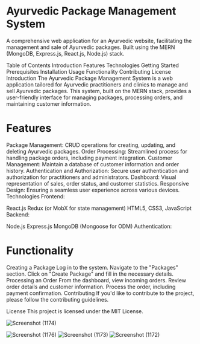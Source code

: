 # Ayurvedic Package Management System
A comprehensive web application for an Ayurvedic website, facilitating the management and sale of Ayurvedic packages. Built using the MERN (MongoDB, Express.js, React.js, Node.js) stack.

Table of Contents
Introduction
Features
Technologies
Getting Started
Prerequisites
Installation
Usage
Functionality
Contributing
License
Introduction
The Ayurvedic Package Management System is a web application tailored for Ayurvedic practitioners and clinics to manage and sell Ayurvedic packages. This system, built on the MERN stack, provides a user-friendly interface for managing packages, processing orders, and maintaining customer information.

# Features
Package Management: CRUD operations for creating, updating, and deleting Ayurvedic packages.
Order Processing: Streamlined process for handling package orders, including payment integration.
Customer Management: Maintain a database of customer information and order history.
Authentication and Authorization: Secure user authentication and authorization for practitioners and administrators.
Dashboard: Visual representation of sales, order status, and customer statistics.
Responsive Design: Ensuring a seamless user experience across various devices.
Technologies
Frontend:

React.js
Redux (or MobX for state management)
HTML5, CSS3, JavaScript
Backend:

Node.js
Express.js
MongoDB (Mongoose for ODM)
Authentication:


# Functionality
Creating a Package
Log in to the system.
Navigate to the "Packages" section.
Click on "Create Package" and fill in the necessary details.
Processing an Order
From the dashboard, view incoming orders.
Review order details and customer information.
Process the order, including payment confirmation.
Contributing
If you'd like to contribute to the project, please follow the contributing guidelines.

License
This project is licensed under the MIT License.


![Screenshot (1174)](https://github.com/IT21754470/Ayurvedic-Package-Management-System/assets/110586268/072832a5-b348-4b08-9136-ecd3178b57b1)

![Screenshot (1176)](https://github.com/IT21754470/Ayurvedic-Package-Management-System/assets/110586268/0d78e766-d619-4352-aeac-461265f7e911)
![Screenshot (1173)](https://github.com/IT21754470/Ayurvedic-Package-Management-System/assets/110586268/9e03acbf-f641-4d22-88d9-7738717b9318)
![Screenshot (1172)](https://github.com/IT21754470/Ayurvedic-Package-Management-System/assets/110586268/bc60762b-563a-4905-827c-a483f7725650)
